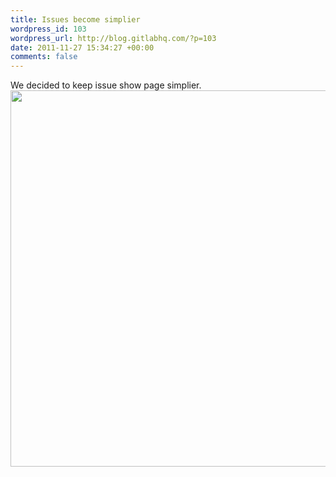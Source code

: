 ```yaml
--- 
title: Issues become simplier
wordpress_id: 103
wordpress_url: http://blog.gitlabhq.com/?p=103
date: 2011-11-27 15:34:27 +00:00
comments: false
---
```

We decided to keep issue show page simplier.
<a href="http://blog.gitlabhq.com/wp-content/uploads/2011/11/issues_11.png"><img src="http://blog.gitlabhq.com/wp-content/uploads/2011/11/issues_11.png" alt="" title="issues_1" width="602"  class="aligncenter size-full wp-image-105" /></a>
